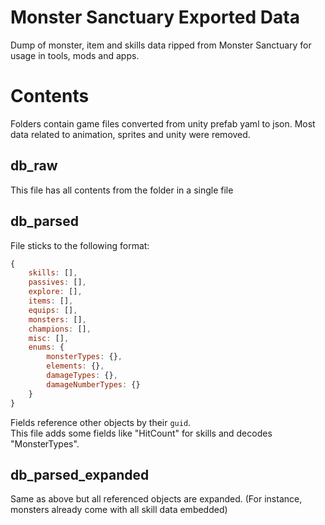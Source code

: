 # Monster Sanctuary Exported Data
Dump of monster, item and skills data ripped from Monster Sanctuary for usage in tools, mods and apps.

# Contents
Folders contain game files converted from unity prefab yaml to json. Most data related to animation, sprites and unity were removed.

## db_raw
This file has all contents from the folder in a single file

## db_parsed
File sticks to the following format:
```js
{
    skills: [],
    passives: [],
    explore: [],
    items: [],
    equips: [],
    monsters: [],
    champions: [],
    misc: [],
    enums: {
        monsterTypes: {},
        elements: {},
        damageTypes: {},
        damageNumberTypes: {}
    }
}
```
Fields reference other objects by their `guid`.  
This file adds some fields like "HitCount" for skills and decodes "MonsterTypes".

## db_parsed_expanded
Same as above but all referenced objects are expanded. (For instance, monsters already come with all skill data embedded)

